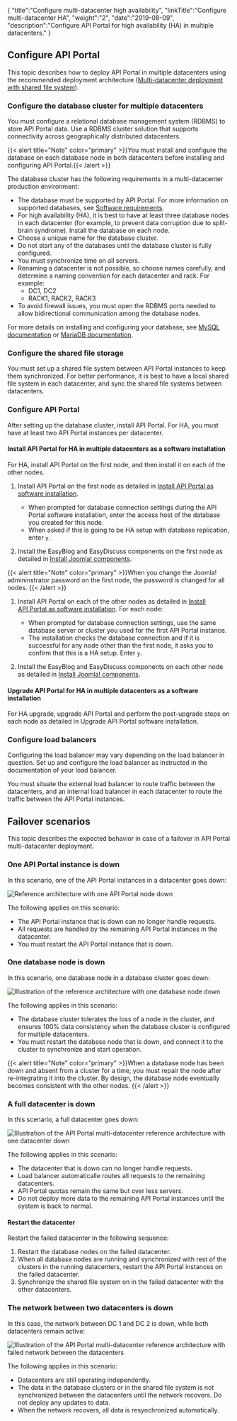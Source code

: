 {
    "title":"Configure multi-datacenter high availability",
    "linkTitle":"Configure multi-datacenter HA",
    "weight":"2",
    "date":"2019-08-09",
    "description":"Configure API Portal for high availability (HA) in multiple datacenters."
}

## Configure API Portal

This topic describes how to deploy API Portal in multiple datacenters using the recommended deployment architecture ([Multi-datacenter deployment with shared file system](/docs/apiportal_ha/#multi-datacenter-deployment-with-shared-file-system)).

### Configure the database cluster for multiple datacenters

You must configure a relational database management system (RDBMS) to store API Portal data. Use a RDBMS cluster solution that supports connectivity across geographically distributed datacenters.

{{< alert title="Note" color="primary" >}}You must install and configure the database on each database node in both datacenters before installing and configuring API Portal.{{< /alert >}}

The database cluster has the following requirements in a multi-datacenter production environment:

- The database must be supported by API Portal. For more information on supported databases, see [Software requirements](/docs/apiportal_install/install_software_prereqs/#software-requirements).
- For high availability (HA), it is best to have at least three database nodes in each datacenter (for example, to prevent data corruption due to split-brain syndrome). Install the database on each node.
- Choose a unique name for the database cluster.
- Do not start any of the databases until the database cluster is fully configured.
- You must synchronize time on all servers.
- Renaming a datacenter is not possible, so choose names carefully, and determine a naming convention for each datacenter and rack. For example:
  - DC1, DC2
  - RACK1, RACK2, RACK3
- To avoid firewall issues, you must open the RDBMS ports needed to allow bidirectional communication among the database nodes.

For more details on installing and configuring your database, see [MySQL documentation](https://dev.mysql.com/doc/refman/5.6/en/) or [MariaDB documentation](https://mariadb.com/kb/en/mariadb/documentation/).

### Configure the shared file storage

You must set up a shared file system between API Portal instances to keep them synchronized. For better performance, it is best to have a local shared file system in each datacenter, and sync the shared file systems between datacenters.

### Configure API Portal

After setting up the database cluster, install API Portal. For HA, you must have at least two API Portal instances per datacenter.

#### Install API Portal for HA in multiple datacenters as a software installation

For HA, install API Portal on the first node, and then install it on each of the other nodes.

1. Install API Portal on the first node as detailed in [Install API Portal as software installation](/docs/apiportal_install/install_software/#install-api-portal-software).

    - When prompted for database connection settings during the API Portal software installation, enter the access host of the database you created for this node.
    - When asked if this is going to be HA setup with database replication, enter `y`.

1. Install the EasyBlog and EasyDiscuss components on the first node as detailed in [Install Joomla! components](/docs/apiportal_install/install_software/#install-joomla-components).

{{< alert title="Note" color="primary" >}}When you change the Joomla! admininstrator password on the first node, the password is changed for all nodes. {{< /alert >}}

1. Install API Portal on each of the other nodes as detailed in [Install API Portal as software installation](/docs/apiportal_install/install_software/#install-api-portal-software). For each node:

    - When prompted for database connection settings, use the same database server or cluster you used for the first API Portal instance.
    - The installation checks the database connection and if it is successful for any node other than the first node, it asks you to confirm that this is a HA setup. Enter `y`.

1. Install the EasyBlog and EasyDiscuss components on each other node as detailed in [Install Joomla! components](/docs/apiportal_install/install_software/#install-joomla-components).

#### Upgrade API Portal for HA in multiple datacenters as a software installation

For HA upgrade, upgrade API Portal and perform the post-upgrade steps on each node as detailed in Upgrade API Portal software installation.

### Configure load balancers

Configuring the load balancer may vary depending on the load balancer in question. Set up and configure the load balancer as instructed in the documentation of your load balancer.

You must situate the external load balancer to route traffic between the datacenters, and an internal load balancer in each datacenter to route the traffic between the API Portal instances.

## Failover scenarios

This topic describes the expected behavior in case of a failover in API Portal multi-datacenter deployment.

### One API Portal instance is down

In this scenario, one of the API Portal instances in a datacenter goes down:

![Reference architecture with one API Portal node down](/Images/APIPortal/API_Portal_multidc_failover_instance.png)

The following applies on this scenario:

- The API Portal instance that is down can no longer handle requests.
- All requests are handled by the remaining API Portal instances in the datacenter.
- You must restart the API Portal instance that is down.

### One database node is down

In this scenario, one database node in a database cluster goes down:

![Illustration of the reference architecture with one database node down](/Images/APIPortal/API_Portal_multidc_failover_db.png)

The following applies in this scenario:

- The database cluster tolerates the loss of a node in the cluster, and ensures 100% data consistency when the database cluster is configured for multiple datacenters.
- You must restart the database node that is down, and connect it to the cluster to synchronize and start operation.

{{< alert title="Note" color="primary" >}}When a database node has been down and absent from a cluster for a time, you must repair the node after re-integrating it into the cluster. By design, the database node eventually becomes consistent with the other nodes. {{< /alert >}}

### A full datacenter is down

In this scenario, a full datacenter goes down:

![Illustration of the API Portal multi-datacenter reference architecture with one datacenter down](/Images/APIPortal/API_Portal_multidc_failover_dc.png)

The following applies in this scenario:

- The datacenter that is down can no longer handle requests.
- Load balancer automaticalle routes all requests to the remaining datacenters.
- API Portal quotas remain the same but over less servers.
- Do not deploy more data to the remaining API Portal instances until the system is back to normal.

#### Restart the datacenter

Restart the failed datacenter in the following sequence:

1. Restart the database nodes on the failed datacenter.
2. When all database nodes are running and synchronized with rest of the clusters in the running datacenters, restart the API Portal instances on the failed datacenter.
3. Synchronize the shared file system on in the failed datacenter with the other datacenters.

### The network between two datacenters is down

In this case, the network between DC 1 and DC 2 is down, while both datacenters remain active:

![Illustration of the API Portal multi-datacenter reference architecture with failed network between the datacenters](/Images/APIPortal/API_Portal_multidc_failover_network.png)

The following applies in this scenario:

- Datacenters are still operating independently.
- The data in the database clusters or in the shared file system is not synchronized between the datacenters until the network recovers. Do not deploy any updates to data.
- When the network recovers, all data is resynchronized automatically.
